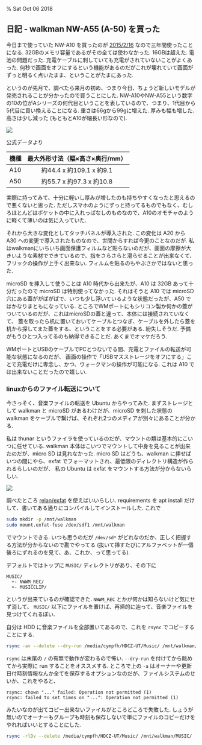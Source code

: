 % Sat Oct 06 2018

## 日記 - walkman NW-A55 (A-50) を買った

今日まで使っていた NW-A10 を買ったのが
[2015/2/16](http://cympfh.cc/taglibro/2015/02/16.html)
なので三年間使ったことになる.
32GBのメモリ容量であるがその全ては使わなかった.
16GBは超えた.
電池の問題だった.
充電ケーブルに刺していても充電がされていないことがよくあった.
何秒で画面をオフにするという機能があるのだがこれが壊れていて画面がずっと明るく点いたまま、ということがたまにあった.

というのが先月で、調べたら来月の初め、つまり今日、ちょうど新しいモデルが発売されることが分かったので買うことにした.
NW-A10やNW-A55という数字の10の位がAシリーズの何代目ということを表しているので、つまり、1代目から5代目に買い換えることになる.
重さは66gから99gに増えた.
厚みも幅も増した. 高さは少し減った (もともとA10が細長い形なので).

![](https://i.imgur.com/zxsCbhk.jpg)

公式データより

| 機種 | 最大外形寸法（幅×高さ×奥行/mm）|
|:-:|:-:|
| A10  | 約44.4 x 約109.1 x 約9.1 |
| A50  | 約55.7 x 約97.3 x 約10.8 |

実際に持ってみて、十分に軽いし厚みが増したのも持ちやすくなったと思えるので悪くないと思った.
ただしスマホのようにずっと持ってるものでもなく、むしろほとんどはポケットの中に入れっぱなしのものなので、A10のオモチャのように軽くて薄いのは気に入っていた.

それから大きな変化としてタッチパネルが導入された.
この変化は A20 から A30 への変更で導入されたものなので、世間からすれば今更のことなのだが.
私はwalkmanにいちいち画面保護フィルムなど貼らないのだが、画面の摩擦が大きいような素材でできているので、指をさらさらと滑らせることが出来なくて、フリックの操作が上手く出来ない.
フィルムを貼るのもやぶさかではないと思った.

microSD を挿入して使うことは A10 時代から出来たが、A10 は 32GB あって十分だったので microSD は特別使ってなかった.
それはそうと A10 では microSD 穴にある蓋ががばがばで、いつも少し浮いているような状態だったが、A50 ではかなりまともになっている.
ところでWMポートにもシリコン製か何かの蓋がついているのだが、これはmicroSDの蓋と違って、本体には接続されていなくて、
蓋を取ったら机に置いておいてケーブルとつなぎ、ケーブルを外したら蓋を机から探してまた蓋をする、ということをする必要がある.
紛失しそうだ.
予備がもうひとつ入ってるのも納得できることだ.
あくまでオマケだろう.

WMポートとUSBのケーブルでPCとつないでる間、充電とファイルの転送が可能な状態になるのだが、
画面の操作で「USBマスストレージをオフにする」ことで充電だけに専念し、かつ、ウォークマンの操作が可能になる.
これは A10 では出来ないことだったので嬉しい.

### linuxからのファイル転送について

今さっそく、音楽ファイルの転送を Ubuntu からやってみた.
まずストレージとして walkman と microSD があるわけだが、microSD を刺した状態の walkman をケーブルで繋げば、それぞれ2つのメディアが別々にあることが分かる.

私は thunar というファイラを使っているのだが、マウントの類は基本的にこいつに任せている.
walkman 本体はこいつでマウントして中身を見ることが出来たのだが、micro SD は見れなかった.
micro SD はどうも、walkman に挿せばいつの間にやら、exfat でフォーマットされ、最低限のディレクトリ構造が作られるらしいのだが、
私の Ubuntu は exfat をマウントする方法が分からないらしい.

![](https://i.imgur.com/5fMnUGV.png)

調べたところ
[relan/exfat](https://github.com/relan/exfat)
を使えばいいらしい.
requirements を apt install だけして、書いてある通りにコンパイルしてインストールした.
これで

```bash
sudo mkdir -p /mnt/walkman
sudo mount.exfat-fuse /dev/sdf1 /mnt/walkman
```

でマウントできる.
いつも思うのだが `/dev/sd*` がどれなのだか、正しく把握する方法が分からないので勘でやってる
(抜いて挿すたびにアルファベットが一個後ろにずれるのを見て、あ、これか、って思ってる).

デフォルトではトップに `MUSIC/` ディレクトリがあり、その下に

```
MUSIC/
  +- NWWM_REC/
  +- MUSICCLIP/
```

というが出来ているのが確認できた.
`NWWM_REC` とかが何かは知らないけど気にせず消して、
`MUSIC/` 以下にファイルを置けば、再帰的に辿って、音楽ファイルを見つけてくれるぽい.

自分は HDD に音楽ファイルを全部置いてあるので、これを `rsync` でコピーすることにする.

```bash
rsync -av --delete --dry-run /media/cympfh/HDCZ-UT/Music/ /mnt/walkman/MUSIC/
```

`rsync` は末尾の `/` の有無で動作が変わるので怖い. `--dry-run` を付けてから眺めてから実際に run することをオススメする.
ところで上の `-a` はオーナーや更新日付時刻情報なんか全てを保存するオプションなのだが、ファイルシステムのせいか、これをやると、

```
rsync: chown "..." failed: Operation not permitted (1)
rsync: failed to set times on "...": Operation not permitted (1)
```

みたいなのが出てコピー出来ないファイルがところどころで失敗した.
しょうが無いのでオーナーもグループも時刻も保存しないで単にファイルのコピーだけをやれればいいとすることにした.

```bash
rsync -rlDv --delete /media/cympfh/HDCZ-UT/Music/ /mnt/walkman/MUSIC/
```

